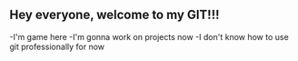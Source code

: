 ## Hey everyone, welcome to my GIT!!!


-I'm game here
-I'm gonna work on projects now 
-I don't know how to use git professionally for now